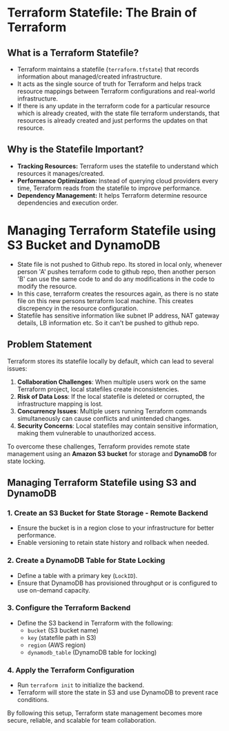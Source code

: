 # Terraform Statefile: The Brain of Terraform

## **What is a Terraform Statefile?**
- Terraform maintains a statefile (`terraform.tfstate`) that records information about managed/created infrastructure.
- It acts as the single source of truth for Terraform and helps track resource mappings between Terraform configurations and real-world infrastructure.
- If there is any update in the terraform code for a particular resource which is already created, with the state file terraform understands, that resources is already created and just performs the updates on that resource. 

## **Why is the Statefile Important?**
- **Tracking Resources:** Terraform uses the statefile to understand which resources it manages/created.
- **Performance Optimization:** Instead of querying cloud providers every time, Terraform reads from the statefile to improve performance.
- **Dependency Management:** It helps Terraform determine resource dependencies and execution order.


# Managing Terraform Statefile using S3 Bucket and DynamoDB

- State file is not pushed to Github repo. Its stored in local only, whenever person 'A' pushes terraform code to github repo, then another person 'B' can use the same code to and do any modifications in the code  to modify the resource.
- In this case, terraform creates the resources again, as there is no state file on this new persons terraform local machine. This creates discrepency in the resource configuration.
- Statefile has sensitive information like subnet IP address, NAT gateway details, LB information etc. So it can't be pushed to github repo.

## **Problem Statement**
Terraform stores its statefile locally by default, which can lead to several issues:
1. **Collaboration Challenges**: When multiple users work on the same Terraform project, local statefiles create inconsistencies.
2. **Risk of Data Loss**: If the local statefile is deleted or corrupted, the infrastructure mapping is lost.
3. **Concurrency Issues**: Multiple users running Terraform commands simultaneously can cause conflicts and unintended changes.
4. **Security Concerns**: Local statefiles may contain sensitive information, making them vulnerable to unauthorized access.

To overcome these challenges, Terraform provides remote state management using an **Amazon S3 bucket** for storage and **DynamoDB** for state locking.

## **Managing Terraform Statefile using S3 and DynamoDB**

### **1. Create an S3 Bucket for State Storage** - Remote Backend
- Ensure the bucket is in a region close to your infrastructure for better performance.
- Enable versioning to retain state history and rollback when needed.

### **2. Create a DynamoDB Table for State Locking**
- Define a table with a primary key (`LockID`).
- Ensure that DynamoDB has provisioned throughput or is configured to use on-demand capacity.

### **3. Configure the Terraform Backend**
- Define the S3 backend in Terraform with the following:
  - `bucket` (S3 bucket name)
  - `key` (statefile path in S3)
  - `region` (AWS region)
  - `dynamodb_table` (DynamoDB table for locking)

### **4. Apply the Terraform Configuration**
- Run `terraform init` to initialize the backend.
- Terraform will store the state in S3 and use DynamoDB to prevent race conditions.

By following this setup, Terraform state management becomes more secure, reliable, and scalable for team collaboration.

